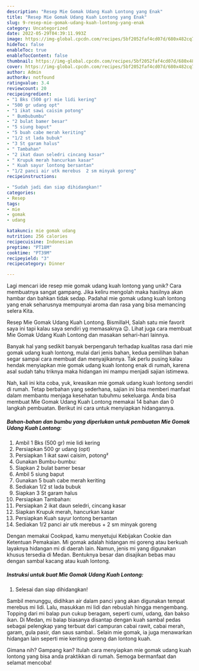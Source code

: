 ```yaml
---
description: "Resep Mie Gomak Udang Kuah Lontong yang Enak"
title: "Resep Mie Gomak Udang Kuah Lontong yang Enak"
slug: 9-resep-mie-gomak-udang-kuah-lontong-yang-enak
category: Uncategorized
date: 2022-05-29T04:39:11.993Z
image: https://img-global.cpcdn.com/recipes/5bf2052faf4cd07d/680x482cq70/mie-gomak-udang-kuah-lontong-foto-resep-utama.jpg
hideToc: false
enableToc: true
enableTocContent: false
thumbnail: https://img-global.cpcdn.com/recipes/5bf2052faf4cd07d/680x482cq70/mie-gomak-udang-kuah-lontong-foto-resep-utama.jpg
cover: https://img-global.cpcdn.com/recipes/5bf2052faf4cd07d/680x482cq70/mie-gomak-udang-kuah-lontong-foto-resep-utama.jpg
author: Admin
authorAv: notfound
ratingvalue: 3.4
reviewcount: 20
recipeingredient:
- "1 Bks (500 gr) mie lidi kering"
- "500 gr udang opt"
- "1 ikat sawi caisim potong"
- " Bumbubumbu"
- "2 bulat bamer besar"
- "5 siung baput"
- "5 buah cabe merah keriting"
- "1/2 st lada bubuk"
- "3 St garam halus"
- " Tambahan"
- "2 ikat daun seledri cincang kasar"
- " Krupuk merah hancurkan kasar"
- " Kuah sayur lontong bersantan"
- "1/2 panci air utk merebus  2 sm minyak goreng"
recipeinstructions:

- "Sudah jadi dan siap dihidangkan!"
categories:
- Resep
tags:
- mie
- gomak
- udang

katakunci: mie gomak udang 
nutrition: 256 calories
recipecuisine: Indonesian
preptime: "PT18M"
cooktime: "PT39M"
recipeyield: "3"
recipecategory: Dinner

---
```





Lagi mencari ide resep mie gomak udang kuah lontong yang unik? Cara membuatnya sangat gampang. Jika keliru mengolah maka hasilnya akan hambar dan bahkan tidak sedap. Padahal mie gomak udang kuah lontong yang enak seharusnya mempunyai aroma dan rasa yang bisa memancing selera Kita.





Resep Mie Gomak Udang Kuah Lontong. BismillaH, Salah satu mie favorit saya ini tapi kalau saya sendiri yg memasaknya 😉. Lihat juga cara membuat Mie Gomak Udang Kuah Lontong dan masakan sehari-hari lainnya.

Banyak hal yang sedikit banyak berpengaruh terhadap kualitas rasa dari mie gomak udang kuah lontong, mulai dari jenis bahan, kedua pemilihan bahan segar sampai cara membuat dan menyajikannya. Tak perlu pusing kalau hendak menyiapkan mie gomak udang kuah lontong enak di rumah, karena asal sudah tahu triknya maka hidangan ini mampu menjadi sajian istimewa.






Nah, kali ini kita coba, yuk, kreasikan mie gomak udang kuah lontong sendiri di rumah. Tetap berbahan yang sederhana, sajian ini bisa memberi manfaat dalam membantu menjaga kesehatan tubuhmu sekeluarga. Anda bisa membuat Mie Gomak Udang Kuah Lontong memakai 14 bahan dan 0 langkah pembuatan. Berikut ini cara untuk menyiapkan hidangannya.

<!--inarticleads1-->

##### Bahan-bahan dan bumbu yang diperlukan untuk pembuatan Mie Gomak Udang Kuah Lontong:

1. Ambil 1 Bks (500 gr) mie lidi kering
1. Persiapkan 500 gr udang (opt)
1. Persiapkan 1 ikat sawi caisim, potong²
1. Gunakan  Bumbu-bumbu:
1. Siapkan 2 bulat bamer besar
1. Ambil 5 siung baput
1. Gunakan 5 buah cabe merah keriting
1. Sediakan 1/2 st lada bubuk
1. Siapkan 3 St garam halus
1. Persiapkan  Tambahan:
1. Persiapkan 2 ikat daun seledri, cincang kasar
1. Siapkan  Krupuk merah, hancurkan kasar
1. Persiapkan  Kuah sayur lontong bersantan
1. Sediakan 1/2 panci air utk merebus + 2 sm minyak goreng


Dengan memakai Cookpad, kamu menyetujui Kebijakan Cookie dan Ketentuan Pemakaian. Mi gomak adalah hidangan mi goreng atau berkuah layaknya hidangan mi di daerah lain. Namun, jenis mi yang digunakan khusus tersedia di Medan. Bentuknya besar dan disajikan bebas mau dengan sambal kacang atau kuah lontong. 

<!--inarticleads2-->

##### Instruksi untuk buat Mie Gomak Udang Kuah Lontong:


1. Selesai dan siap dihidangkan!

Sambil menunggu, didihkan air dalam panci yang akan digunakan tempat merebus mi lidi. Lalu, masukkan mi lidi dan rebuslah hingga mengembang. Topping dari mi balap pun cukup beragam, seperti cumi, udang, dan bakso ikan. Di Medan, mi balap biasanya disantap dengan kuah sambal pedas sebagai pelengkap yang terbuat dari campuran cabai rawit, cabai merah, garam, gula pasir, dan saus sambal.. Selain mie gomak, ia juga menawarkan hidangan lain seperti mie keriting goreng dan lontong kuah. 

Gimana nih? Gampang kan? Itulah cara menyiapkan mie gomak udang kuah lontong yang bisa anda praktikkan di rumah. Semoga bermanfaat dan selamat mencoba!
